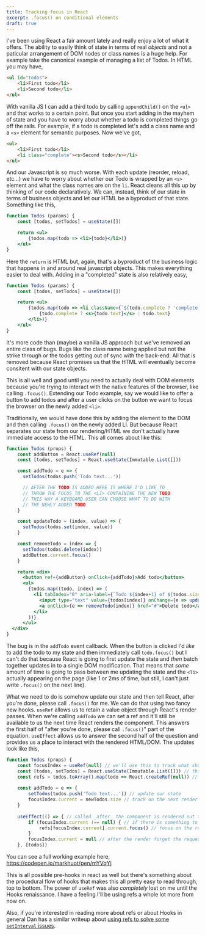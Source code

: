 ```yaml
---
title: Tracking focus in React
excerpt: .focus() on conditional elements
draft: true
---
```


I've been using React a fair amount lately and really enjoy a lot of what it offers. The ability to easily think of state in terms of real _objects_ and not a paticular arrangement of DOM nodes or class names is a huge help. For example take the canonical example of managing a list of Todos. In HTML you may have,

```html
<ul id="todos">
    <li>First todo</li>
    <li>Second todo</li>
</ul>
```

With vanilla JS I can add a third todo by calling `appendChild()` on the `<ul>` and that works to a certain point. But once you start adding in the mayhem of state and you have to worry about whether a todo is completed things go off the rails. For example, if a todo is completed let's add a class name and a `<s>` element for semantic purposes. Now we've got,

```html
<ul>
    <li>First todo</li>
    <li class="complete"><s>Second todo</s></li>
</ul>
```

And our Javascript is so much worse. With each update (reorder, reload, etc…) we have to worry about whether our Todo is wrapped by an `<s>` element and what the class names are on the `li`. React cleans all this up by thinking of our code declaratively. We can, instead, think of our state in terms of business objects and let our HTML be a byproduct of that state. Something like this,

```jsx
function Todos (params) {
    const [todos, setTodos] = useState([])

    return <ul>
        {todos.map(todo => <li>{todo}</li>)}
    </ul>
}
```

Here the `return` is HTML but, again, that's a byproduct of the business logic that happens in and around real javascript objects. This makes everything easier to deal with. Adding in a "completed" state is also relatively easy,

```jsx
function Todos (params) {
    const [todos, setTodos] = useState([])

    return <ul>
        {todos.map(todo => <li className={`${todo.complete ? 'complete' : ''}`}>
            {todo.complete ? <s>{todo.text}</s> : todo.text}
        </li>)}
    </ul>
}
```

It's more code than (maybe) a vanilla JS approach but we've removed an entire class of bugs. Bugs like the class name being applied but not the strike through or the todos getting out of sync with the back-end. All that is removed because React promises us that the HTML will eventually become consitent with our state objects.

This is all well and good until you need to actually deal with DOM elements because you're trying to interact with the native features of the browser, like calling `.focus()`. Extending our Todo example, say we would like to offer a button to add todos and after a user clicks on the button we want to focus the browser on the newly added `<li>`.

Traditionally, we would have done this by adding the element to the DOM and then calling `.focus()` on the newly added LI. But because React separates our state from our rendering/HTML we don't actually have immediate access to the HTML. This all comes about like this:

```jsx
function Todos (props) {
    const addButton = React.useRef(null)
    const [todos, setTodos] = React.useState(Immutable.List([]))

    const addTodo = e => {
      setTodos(todos.push('Todo text...'))

      // AFTER THE TODO IS ADDED HERE IS WHERE I'D LIKE TO
      // THROW THE FOCUS TO THE <LI> CONTAINING THE NEW TODO
      // THIS WAY A KEYBOARD USER CAN CHOOSE WHAT TO DO WITH
      // THE NEWLY ADDED TODO
    }

    const updateTodo = (index, value) => {
      setTodos(todos.set(index, value))
    }

    const removeTodo = index => {
      setTodos(todos.delete(index))
      addButton.current.focus()
    }

    return <div>
      <button ref={addButton} onClick={addTodo}>Add todo</button>
      <ul>
        {todos.map((todo, index) => (
          <li tabIndex="0" aria-label={`Todo ${index+1} of ${todos.size}`}>
            <input type="text" value={todos[index]} onChange={e => updateTodo(index, e.target.value)}/>
            <a onClick={e => removeTodo(index)} href="#">Delete todo</a>
          </li>
        ))}
      </ul>
  </div>
}
```

The bug is in the `addTodo` event callback. When the button is clicked I'd _like_ to add the todo to my state and then immediately call `todo.focus()` but I can't do that because React is going to first update the state and _then_ batch together updates in to a single DOM modification. That means that _some_ amount of time is going to pass between me updating the state and the `<li>` actually appearing on the page (like 1 or 2ms of time, but still, I can't just write `.focus()` on the next line).

What we need to do is somehow update our state and then tell React, after you're done, please call `.focus()` for me. We can do that using two fancy new hooks. `useRef` allows us to retain a value object through React's render passes. When we're calling `addTodo` we can set a ref and it'll still be available to us the next time React renders the component. This answers the first half of "after you're done, please call `.focus()`" part of the equation. `useEffect` allows us to answer the second half of the question and provides us a place to interact with the rendered HTML/DOM. The updates look like this,

```jsx
function Todos (props) {
    const focusIndex = useRef(null) // we'll use this to track what should be focused on the next pass
    const [todos, setTodos] = React.useState(Immutable.List([])) // this is our state of todos
    const refs = todos.toArray().map(todo => React.createRef(null)) // each of our rendered todos are tracked here
    
    const addTodo = e => {
        setTodos(todos.push('Todo text...')) // update our state
        focusIndex.current = newTodos.size // track on the next render we want to focus the last todo
    }
    
    useEffect(() => { // called _after_ the component is rendered out to HTML
        if (focusIndex.current !== null) { // if there is something to focus on
            refs[focusIndex.current].current.focus() // focus on the requested element
        }
        focusIndex.current = null // after the render forget the requested focus so we can do it all again
    }, [todos])
```

You can see a full working example here, https://codepen.io/markhuot/pen/mYVqYj

This is all possible pre-hooks in react as well but there's something about the procedural flow of hooks that makes this all pretty easy to read through, top to bottom. The power of `useRef` was also _completely_ lost on me until the Hooks renaissance. I have a feeling I'll be using refs a whole lot more from now on.

Also, if you're interested in reading more about refs or about Hooks in general Dan has a similar writeup about [using refs to solve some `setInterval` issues](https://overreacted.io/making-setinterval-declarative-with-react-hooks/).